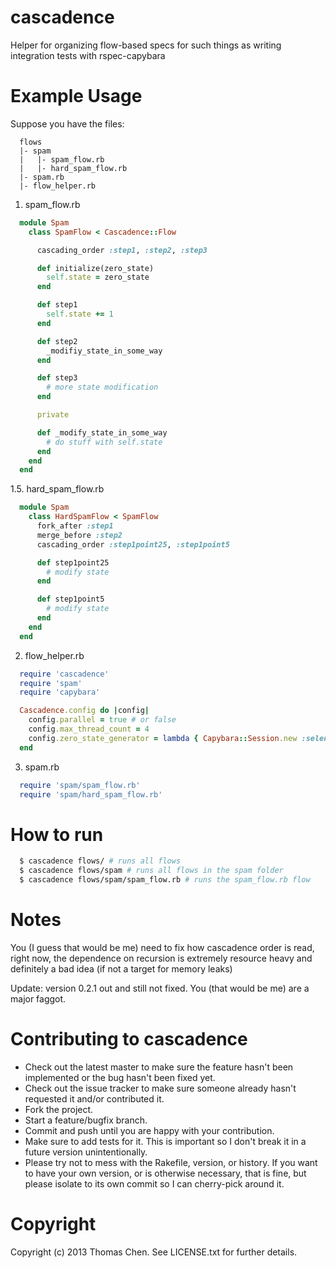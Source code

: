 cascadence
=

Helper for organizing flow-based specs for such things as writing integration tests with rspec-capybara

Example Usage
=
Suppose you have the files:

```
  flows
  |- spam
  |   |- spam_flow.rb
  |   |- hard_spam_flow.rb
  |- spam.rb
  |- flow_helper.rb
```

1. spam_flow.rb

```ruby
  module Spam
    class SpamFlow < Cascadence::Flow

      cascading_order :step1, :step2, :step3

      def initialize(zero_state)
        self.state = zero_state
      end

      def step1
        self.state += 1
      end

      def step2
        _modifiy_state_in_some_way
      end

      def step3
        # more state modification
      end

      private

      def _modify_state_in_some_way
        # do stuff with self.state
      end
    end
  end
```

1.5. hard_spam_flow.rb

```ruby
  module Spam
    class HardSpamFlow < SpamFlow
      fork_after :step1
      merge_before :step2
      cascading_order :step1point25, :step1point5

      def step1point25
        # modify state
      end

      def step1point5
        # modify state
      end
    end
  end
```

2. flow_helper.rb

```ruby
  require 'cascadence'
  require 'spam'
  require 'capybara'

  Cascadence.config do |config|
    config.parallel = true # or false
    config.max_thread_count = 4
    config.zero_state_generator = lambda { Capybara::Session.new :selenium }
  end
```

3. spam.rb

```ruby
  require 'spam/spam_flow.rb'
  require 'spam/hard_spam_flow.rb'
```

How to run
=

```sh
  $ cascadence flows/ # runs all flows
  $ cascadence flows/spam # runs all flows in the spam folder
  $ cascadence flows/spam/spam_flow.rb # runs the spam_flow.rb flow
```

Notes
=
You (I guess that would be me) need to fix how cascadence order is read, right now, the dependence on
recursion is extremely resource heavy and definitely a bad idea (if not a target for memory leaks)

Update: version 0.2.1 out and still not fixed. You (that would be me) are a major faggot.

Contributing to cascadence
==  
* Check out the latest master to make sure the feature hasn't been implemented or the bug hasn't been fixed yet.
* Check out the issue tracker to make sure someone already hasn't requested it and/or contributed it.
* Fork the project.
* Start a feature/bugfix branch.
* Commit and push until you are happy with your contribution.
* Make sure to add tests for it. This is important so I don't break it in a future version unintentionally.
* Please try not to mess with the Rakefile, version, or history. If you want to have your own version, or is otherwise necessary, that is fine, but please isolate to its own commit so I can cherry-pick around it.

Copyright
== 
Copyright (c) 2013 Thomas Chen. See LICENSE.txt for
further details.

